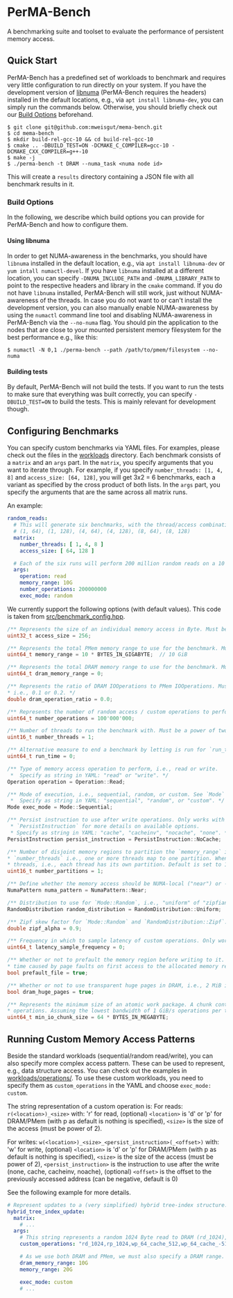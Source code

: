 # PerMA-Bench

A benchmarking suite and toolset to evaluate the performance of persistent memory access.

## Quick Start
PerMA-Bench has a predefined set of workloads to benchmark and requires very little configuration to run directly on
your system.
If you have the development version of [libnuma](https://github.com/numactl/numactl) (PerMA-Bench requires the headers)
installed in the default locations, e.g., via `apt install libnuma-dev`, you can simply run the commands below.
Otherwise, you should briefly check out our [Build Options](#build-options) beforehand.

```shell script
$ git clone git@github.com:mweisgut/mema-bench.git
$ cd mema-bench
$ mkdir build-rel-gcc-10 && cd build-rel-gcc-10
$ cmake .. -DBUILD_TEST=ON -DCMAKE_C_COMPILER=gcc-10 -DCMAKE_CXX_COMPILER=g++-10
$ make -j
$ ./perma-bench -t DRAM --numa_task <numa node id>
```

This will create a `results` directory containing a JSON file with all benchmark results in it.

### Build Options
In the following, we describe which build options you can provide for PerMA-Bench and how to configure them.

#### Using libnuma
In order to get NUMA-awareness in the benchmarks, you should have `libnuma` installed in the default location, e.g.,
via `apt install libnuma-dev` or `yum intall numactl-devel`.
If you have `libnuma` installed at a different location, you can specify `-DNUMA_INCLUDE_PATH` and `-DNUMA_LIBRARY_PATH`
to point to the respective headers and library in the `cmake` command.
If you do not have `libnuma` installed, PerMA-Bench will still work, just without NUMA-awareness of the threads.
In case you do not want to or can't install the development version, you can also manually enable NUMA-awareness by
using the `numactl` command line tool and disabling NUMA-awareness in PerMA-Bench via the `--no-numa` flag.
You should pin the application to the nodes that are close to your mounted persistent memory filesystem for the best performance e.g., like this:

```shell script
$ numactl -N 0,1 ./perma-bench --path /path/to/pmem/filesystem --no-numa
```

#### Building tests
By default, PerMA-Bench will not build the tests.
If you want to run the tests to make sure that everything was built correctly, you can specify `-DBUILD_TEST=ON` to
build the tests.
This is mainly relevant for development though.

## Configuring Benchmarks
You can specify custom benchmarks via YAML files.
For examples, please check out the files in the [workloads](workloads/) directory.
Each benchmark consists of a `matrix` and an `args` part.
In the `matrix`, you specify arguments that you want to iterate through.
For example, if you specify `number_threads: [1, 4, 8]` and `access_size: [64, 128]`, you will get 3x2 = 6 benchmarks, each a variant as specified by the cross product of both lists.
In the `args` part, you specify the arguments that are the same across all matrix runs.

An example:
```yaml
random_reads:
  # This will generate six benchmarks, with the thread/access combinations:
  # (1, 64), (1, 128), (4, 64), (4, 128), (8, 64), (8, 128)
  matrix:
    number_threads: [ 1, 4, 8 ]
    access_size: [ 64, 128 ]

  # Each of the six runs will perform 200 million random reads on a 10 GiB memory range.
  args:
    operation: read
    memory_range: 10G
    number_operations: 200000000
    exec_mode: random
```

We currently support the following options (with default values).
This code is taken from [src/benchmark_config.hpp](src/benchmark_config.hpp).
```cpp
/** Represents the size of an individual memory access in Byte. Must be a power of two. */
uint32_t access_size = 256;

/** Represents the total PMem memory range to use for the benchmark. Must be a multiple of `access_size`. */
uint64_t memory_range = 10 * BYTES_IN_GIGABYTE;  // 10 GiB

/** Represents the total DRAM memory range to use for the benchmark. Must be a multiple of `access_size`. */
uint64_t dram_memory_range = 0;

/** Represents the ratio of DRAM IOOperations to PMem IOOperations. Must only contain one digit after decimal point,
* i.e., 0.1 or 0.2. */
double dram_operation_ratio = 0.0;

/** Represents the number of random access / custom operations to perform. Can *not* be set for sequential access. */
uint64_t number_operations = 100'000'000;

/** Number of threads to run the benchmark with. Must be a power of two. */
uint16_t number_threads = 1;

/** Alternative measure to end a benchmark by letting is run for `run_time` seconds. */
uint64_t run_time = 0;

/** Type of memory access operation to perform, i.e., read or write.
 *  Specify as string in YAML: "read" or "write". */
Operation operation = Operation::Read;

/** Mode of execution, i.e., sequential, random, or custom. See `Mode` for all options.
 *  Specify as string in YAML: "sequential", "random", or "custom". */
Mode exec_mode = Mode::Sequential;

/** Persist instruction to use after write operations. Only works with `Operation::Write`. See
 * `PersistInstruction` for more details on available options.
 * Specify as string in YAML: "cache", "cacheinv", "nocache", "none". */
PersistInstruction persist_instruction = PersistInstruction::NoCache;

/** Number of disjoint memory regions to partition the `memory_range` into. Must be 0 or a divisor of
* `number_threads` i.e., one or more threads map to one partition. When set to 0, it is equal to the number of
* threads, i.e., each thread has its own partition. Default is set to 1.  */
uint16_t number_partitions = 1;

/** Define whether the memory access should be NUMA-local ("near") or -remote ("far"). */
NumaPattern numa_pattern = NumaPattern::Near;

/** Distribution to use for `Mode::Random`, i.e., "uniform" of "zipfian". */
RandomDistribution random_distribution = RandomDistribution::Uniform;

/** Zipf skew factor for `Mode::Random` and `RandomDistribution::Zipf`. */
double zipf_alpha = 0.9;

/** Frequency in which to sample latency of custom operations. Only works in combination with `Mode::Custom`. */
uint64_t latency_sample_frequency = 0;

/** Whether or not to prefault the memory region before writing to it. If set to false, the benchmark will include the
* time caused by page faults on first access to the allocated memory region. */
bool prefault_file = true;

/** Whether or not to use transparent huge pages in DRAM, i.e., 2 MiB instead of regular 4 KiB pages. */
bool dram_huge_pages = true;

/** Represents the minimum size of an atomic work package. A chunk contains chunk_size / access_size number of
* operations. Assuming the lowest bandwidth of 1 GiB/s operations per thread, 64 MiB is a ~60 ms execution unit. */
uint64_t min_io_chunk_size = 64 * BYTES_IN_MEGABYTE;
```


## Running Custom Memory Access Patterns
Beside the standard workloads (sequential/random read/write), you can also specify more complex access pattern.
These can be used to represent, e.g., data structure access.
You can check out the examples in [workloads/operations/](workloads/operations/).
To use these custom workloads, you need to specify them as `custom_operations` in the YAML and choose `exec_mode: custom`.

The string representation of a custom operation is:
For reads: `r(<location>)_<size>`
with:
 'r' for read,
 (optional) `<location>` is 'd' or 'p' for DRAM/PMem (with p as default is nothing is specified),
 `<size>` is the size of the access (must be power of 2).

For writes: `w(<location>)_<size>_<persist_instruction>(_<offset>)`
with:
 'w' for write,
 (optional) `<location>` is 'd' or 'p' for DRAM/PMem (with p as default is nothing is specified),
 `<size>` is the size of the access (must be power of 2),
 `<persist_instruction>` is the instruction to use after the write (none, cache, cacheinv, noache),
 (optional) `<offset>` is the offset to the previously accessed address (can be negative, default is 0)

See the following example for more details.

```yaml
# Represent updates to a (very simplified) hybrid tree-index structure.
hybrid_tree_index_update:
  matrix:
    # ...
  args:
    # This string represents a random 1024 Byte read to DRAM (rd_1024), followed by a dependent (pointer-chasing) 1024 Byte read to PMem (rp_1024). It the performs a 64 Byte write 512 Bytes into the previously read 1024 Byte (wp_64_cache_512), followed by the same write at the beginning pf the initial 1024 Byte (specified via _-512).
    custom_operations: "rd_1024,rp_1024,wp_64_cache_512,wp_64_cache_-512"

    # As we use both DRAM and PMem, we must also specify a DRAM range.
    dram_memory_range: 10G
    memory_range: 20G

    exec_mode: custom
    # ...
```

